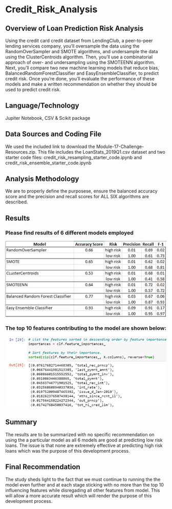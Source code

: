 # Credit_Risk_Analysis

## Overview of Loan Prediction Risk Analysis
Using the credit card credit dataset from LendingClub, a peer-to-peer lending services company, you’ll oversample the data using the RandomOverSampler and SMOTE algorithms, and undersample the data using the ClusterCentroids algorithm. Then, you’ll use a combinatorial approach of over- and undersampling using the SMOTEENN algorithm. Next, you’ll compare two new machine learning models that reduce bias, BalancedRandomForestClassifier and EasyEnsembleClassifier, to predict credit risk. Once you’re done, you’ll evaluate the performance of these models and make a written recommendation on whether they should be used to predict credit risk.

## Language/Technology
Jupiter Notebook, CSV & Scikit package

## Data Sources and Coding File
We used the included link to download the Module-17-Challenge-Resources.zip.  This file includes the LoanStats_2019Q1.csv dataset and two starter code files: credit_risk_resampling_starter_code.ipynb and credit_risk_ensemble_starter_code.ipynb

## Analysis Methodology
We are to properly define the purposese, ensure the balanced accuracy score and the precision and recall scores for ALL SIX algorithms are described.  

## Results
### Please find results of 6 different models employed
![summary](https://github.com/basecipher/Credit_Risk_Analysis/blob/main/Images/summary.png)

### The top 10 features contributing to the model are shown below:
![top 10](https://github.com/basecipher/Credit_Risk_Analysis/blob/main/Images/top%2010%20contributing%20features.png)

## Summary
The results are to be summarized with no specific recommendation on using the a particular model as all 6 models are good at predicting low risk loans.  The issue is that none are extremely effective at predicting high risk loans which was the purpose of this development process.

## Final Recommendation
The study sheds light to the fact that we must continue to running the the model even further and at each stage sticking with no more than the top 10 influencing features while disregading all other features from model.  This will allow a more accurate result which will render the purpose of this development process.

